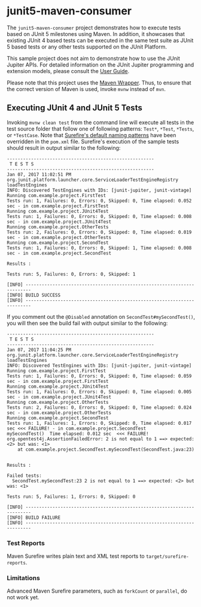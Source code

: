 # junit5-maven-consumer

The `junit5-maven-consumer` project demonstrates how to execute tests based on JUnit 5
milestones using Maven. In addition, it showcases that existing JUnit 4 based tests can
be executed in the same test suite as JUnit 5 based tests or any other tests supported on
the JUnit Platform.

This sample project does not aim to demonstrate how to use the JUnit Jupiter APIs.
For detailed  information on the JUnit Jupiter programming and extension models,
please consult the [User Guide](http://junit.org/junit5/docs/current/user-guide/).

Please note that this project uses the [Maven Wrapper](https://github.com/takari/maven-wrapper).
Thus, to ensure that the correct version of Maven is used, invoke `mvnw` instead of `mvn`.

## Executing JUnit 4 and JUnit 5 Tests

Invoking `mvnw clean test` from the command line will execute all tests in the test source
folder that follow one of following patterns: `Test*`, `*Test`, `*Tests`, or `*TestCase`.
Note that [Surefire's default naming patterns](http://maven.apache.org/surefire/maven-surefire-plugin/examples/inclusion-exclusion.html)
have been overridden in the `pom.xml` file. Surefire's execution of
the sample tests should result in output similar to the following:

```
-------------------------------------------------------
 T E S T S
-------------------------------------------------------
Jan 07, 2017 11:02:51 PM org.junit.platform.launcher.core.ServiceLoaderTestEngineRegistry loadTestEngines
INFO: Discovered TestEngines with IDs: [junit-jupiter, junit-vintage]
Running com.example.project.FirstTest
Tests run: 1, Failures: 0, Errors: 0, Skipped: 0, Time elapsed: 0.052 sec - in com.example.project.FirstTest
Running com.example.project.JUnit4Test
Tests run: 1, Failures: 0, Errors: 0, Skipped: 0, Time elapsed: 0.008 sec - in com.example.project.JUnit4Test
Running com.example.project.OtherTests
Tests run: 2, Failures: 0, Errors: 0, Skipped: 0, Time elapsed: 0.019 sec - in com.example.project.OtherTests
Running com.example.project.SecondTest
Tests run: 1, Failures: 0, Errors: 0, Skipped: 1, Time elapsed: 0.008 sec - in com.example.project.SecondTest

Results :

Tests run: 5, Failures: 0, Errors: 0, Skipped: 1

[INFO] ------------------------------------------------------------------------
[INFO] BUILD SUCCESS
[INFO] ------------------------------------------------------------------------
```

If you comment out the `@Disabled` annotation on `SecondTest#mySecondTest()`, you will
then see the build fail with output similar to the following:

```
-------------------------------------------------------
 T E S T S
-------------------------------------------------------
Jan 07, 2017 11:04:25 PM org.junit.platform.launcher.core.ServiceLoaderTestEngineRegistry loadTestEngines
INFO: Discovered TestEngines with IDs: [junit-jupiter, junit-vintage]
Running com.example.project.FirstTest
Tests run: 1, Failures: 0, Errors: 0, Skipped: 0, Time elapsed: 0.059 sec - in com.example.project.FirstTest
Running com.example.project.JUnit4Test
Tests run: 1, Failures: 0, Errors: 0, Skipped: 0, Time elapsed: 0.005 sec - in com.example.project.JUnit4Test
Running com.example.project.OtherTests
Tests run: 2, Failures: 0, Errors: 0, Skipped: 0, Time elapsed: 0.024 sec - in com.example.project.OtherTests
Running com.example.project.SecondTest
Tests run: 1, Failures: 1, Errors: 0, Skipped: 0, Time elapsed: 0.017 sec <<< FAILURE! - in com.example.project.SecondTest
mySecondTest()  Time elapsed: 0.012 sec  <<< FAILURE!
org.opentest4j.AssertionFailedError: 2 is not equal to 1 ==> expected: <2> but was: <1>
	at com.example.project.SecondTest.mySecondTest(SecondTest.java:23)


Results :

Failed tests:
  SecondTest.mySecondTest:23 2 is not equal to 1 ==> expected: <2> but was: <1>

Tests run: 5, Failures: 1, Errors: 0, Skipped: 0

[INFO] ------------------------------------------------------------------------
[INFO] BUILD FAILURE
[INFO] ------------------------------------------------------------------------
```

### Test Reports

Maven Surefire writes plain text and XML test reports to `target/surefire-reports`.

### Limitations

Advanced Maven Surefire parameters, such as `forkCount` or `parallel`, do not work yet.
